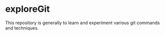 # exploreGit
This repository is generally to learn and experiment various git commands and techniques.
